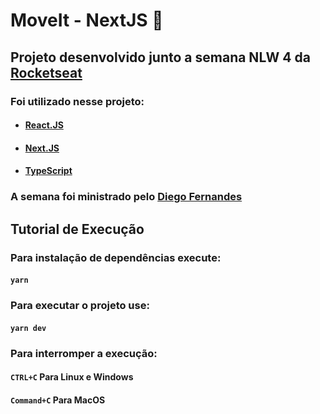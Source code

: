 # MoveIt - NextJS :muscle:

## Projeto desenvolvido junto a semana NLW 4 da [Rocketseat](https://rocketseat.com.br/)

### Foi utilizado nesse projeto:

* #### [React.JS](https://pt-br.reactjs.org/)

* #### [Next.JS](https://nextjs.org/)

* #### [TypeScript](https://www.typescriptlang.org/)

### A semana foi ministrado pelo [Diego Fernandes](https://github.com/diego3g)



## Tutorial de Execução

### Para instalação de dependências execute:

#### `yarn`

### Para executar o projeto use:

#### `yarn dev`

### Para interromper a execução:

#### `CTRL+C` Para Linux e Windows
#### `Command+C` Para MacOS